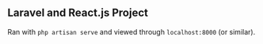 ## Laravel and React.js Project

Ran with `php artisan serve` and viewed through `localhost:8000` (or similar).